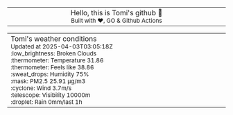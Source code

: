 
<div align="center">
<table>
<tbody>
<td align="center">
<img width="2000" height="0"><br>
Hello, this is Tomi's github 👋<br>
<sup>Built with ❤️, GO & Github Actions</sup><br>
<img width="2000" height="0">
</td>
</tbody>
</table>
</div>
<table>
<tbody>
<td align="left">
<img width="2000" height="0"><br>
Tomi's weather conditions<br>
<sup>Updated at 2025-04-03T03:05:18Z</sup><br>
<sup>:low_brightness: Broken Clouds</sup><br>
<sup>:thermometer: Temperature 31.86 </sup><br>
<sup>:thermometer: Feels like 38.86</sup><br>
<sup>:sweat_drops: Humidity 75%</sup><br>
<sup>:mask: PM2.5 25.91 μg/m3</sup><br>
<sup>:cyclone: Wind 3.7m/s </sup><br>
<sup>:telescope: Visibility 10000m </sup><br>
<sup>:droplet: Rain 0mm/last 1h </sup><br>
<img width="2000" height="0">
</td>
<td align="left">
<img width="2000" height="0"><br>
<br>
<img width="2000" height="0">
</td>
</tbody>
</table>
</div>
    